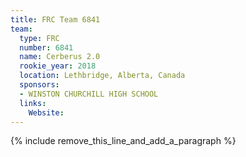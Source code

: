 ```yaml
---
title: FRC Team 6841
team:
  type: FRC
  number: 6841
  name: Cerberus 2.0
  rookie_year: 2018
  location: Lethbridge, Alberta, Canada
  sponsors:
  - WINSTON CHURCHILL HIGH SCHOOL
  links:
    Website:
---
```


{% include remove_this_line_and_add_a_paragraph %}